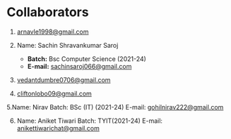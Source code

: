 # Collaborators
1. arnavle1998@gmail.com
   
2. Name: Sachin Shravankumar Saroj
   - **Batch:** Bsc Computer Science (2021-24)  
   - **E-mail:** sachinsaroj066@gmail.com

4. vedantdumbre0706@gmail.com
5. cliftonlobo09@gmail.com
   
5.Name: Nirav
Batch: BSc (IT) (2021-24)
E-mail: gohilnirav222@gmail.com

6. Name: Aniket Tiwari
Batch: TYIT(2021-24)
E-mail: anikettiwarichat@gmail.com
